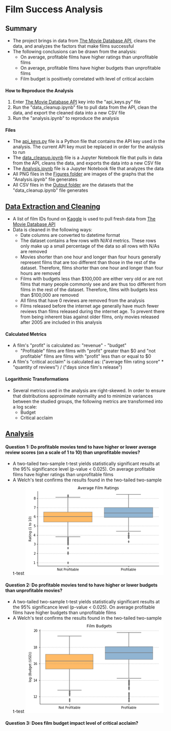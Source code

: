 # Film Success Analysis
## Summary
* The project brings in data from [The Movie Database API](https://developers.themoviedb.org/3/getting-started/introduction), cleans the data, and analyzes the factors that make films successful
* The following conclusions can be drawn from the analysis:
    * On average, profitable films have higher ratings than unprofitable films
    * On average, profitable films have higher budgets than unprofitable films
    * Film budget is positively correlated with level of critical acclaim
#### How to Reproduce the Analysis
1. Enter [The Movie Database API](https://developers.themoviedb.org/3/getting-started/introduction) key into the "api_keys.py" file
2. Run the "data_cleanup.ipynb" file to pull data from the API, clean the data, and export the cleaned data into a new CSV file
3. Run the "analysis.ipynb" to reproduce the analysis
#### Files
* The [api_keys.py](https://github.com/mileslucey/movies_success_analysis/blob/master/api_keys.py) file is a Python file that contains the API key used in the analysis. The current API key must be replaced in order for the analysis to run
* The [data_cleanup.ipynb](https://github.com/mileslucey/movies_success_analysis/blob/master/data_cleanup.ipynb) file is a Jupyter Notebook file that pulls in data from the API, cleans the data, and exports the data into a new CSV file
* The [Analysis.ipynb](https://github.com/mileslucey/movies_success_analysis/blob/master/analysis.ipynb) file is a Jupyter Notebook file that analyzes the data
* All PNG files in the [Figures folder](https://github.com/mileslucey/movies_success_analysis/tree/master/Figures) are images of the graphs that the "Analysis.ipynb" file generates
* All CSV files in the [Output folder](https://github.com/mileslucey/movies_success_analysis/tree/master/Output) are the datasets that the "data_cleanup.ipynb" file generates
## [Data Extraction and Cleaning](https://github.com/mileslucey/movies_success_analysis/blob/master/data_cleanup.ipynb)
* A list of film IDs found on [Kaggle](https://www.kaggle.com/tmdb/tmdb-movie-metadata) is used to pull fresh data from [The Movie Database API](https://developers.themoviedb.org/3/getting-started/introduction)
* Data is cleaned in the following ways:
   * Date columns are converted to datetime format
   * The dataset contains a few rows with N/A'd metrics. These rows only make up a small percentage of the data so all rows with N/As are removed
   * Movies shorter than one hour and longer than four hours generally represent films that are too different than those in the rest of the dataset. Therefore, films shorter than one hour and longer than four hours are removed
   * Films with budgets less than $100,000 are either very old or are not films that many people commonly see and are thus too different from films in the rest of the dataset. Therefore, films with budgets less than $100,000 are removed
   * All films that have 0 reviews are removed from the analysis
   * Films released before the internet age generally have much fewer reviews than films released during the internet age. To prevent there from being inherent bias against older films, only movies released after 2005 are included in this analysis
#### Calculated Metrics
* A film's "profit" is calculated as: "revenue" - "budget"
   * "Profitable" films are films with "profit" greater than $0 and "not profitable" films are films with "profit" less than or equal to $0
* A film's "critical acclaim" is calculated as: ("average film rating score" * "quantity of reviews") / ("days since film's release")
#### Logarithmic Transformations
* Several metrics used in the analysis are right-skewed. In order to ensure that distributions approximate normality and to minimize variances between the studied groups, the following metrics are transformed into a log scale:
   * Budget
   * Critical acclaim
## [Analysis](https://github.com/mileslucey/movies_success_analysis/blob/master/analysis.ipynb)
#### Question 1: Do profitable movies tend to have higher or lower average review scores (on a scale of 1 to 10) than unprofitable movies?
* A two-tailed two-sample t-test yields statistically significant results at the 95% significance level (p-value < 0.025). On average profitable films have higher ratings than unprofitable films
* A Welch's test confirms the results found in the two-tailed two-sample t-test
![](Figures/film_ratings_boxplot.png)
#### Question 2: Do profitable movies tend to have higher or lower budgets than unprofitable movies?
* A two-tailed two-sample t-test yields statistically significant results at the 95% significance level (p-value < 0.025). On average profitable films have higher budgets than unprofitable films
* A Welch's test confirms the results found in the two-tailed two-sample t-test
![](Figures/log_film_budget_boxplot.png)
#### Question 3: Does film budget impact level of critical acclaim?

